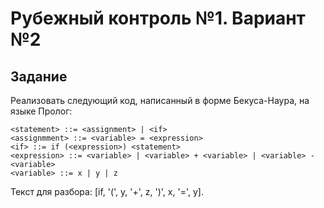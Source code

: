 # Рубежный контроль №1. Вариант №2

## Задание
Реализовать следующий код, написанный в форме Бекуса-Наура, на языке Пролог:
```
<statement> ::= <assignment> | <if>
<assignmment> ::= <variable> = <expression>
<if> ::= if (<expression>) <statement>
<expression> ::= <variable> | <variable> + <variable> | <variable> - <variable>
<variable> ::= x | y | z
```
Текст для разбора: [if, '(', y, '+', z, ')', x, '=', y].
